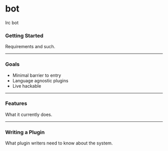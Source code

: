 bot
===


Irc bot


### Getting Started

Requirements and such.

---

### Goals

- Minimal barrier to entry
- Language agnostic plugins
- Live hackable

---

### Features

What it currently does.

---

### Writing a Plugin

What plugin writers need to know about the system.

